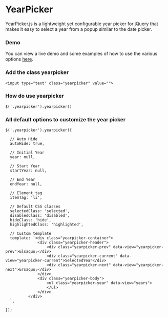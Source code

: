 # YearPicker

YearPicker.js is a lightweight yet configurable year picker for jQuery that makes it easy to select a year from a popup
similar to the date picker.

### Demo

You can view a live demo and some examples of how to use the various
options [here](https://saravanajd.github.io/YearPicker/).

### Add the class yearpicker

```
<input type="text" class="yearpicker" value="">
```

### How do use yearpicker

```
$('.yearpicker').yearpicker()
```

### All default options to customize the year picker

```
$('.yearpicker').yearpicker({

  // Auto Hide
  autoHide: true,

  // Initial Year
  year: null,

  // Start Year
  startYear: null,

  // End Year
  endYear: null,

  // Element tag
  itemTag: 'li',

  // Default CSS classes
  selectedClass: 'selected',
  disabledClass: 'disabled',
  hideClass: 'hide',
  highlightedClass: 'highlighted',

  // Custom template
  template: `<div class="yearpicker-container">
              <div class="yearpicker-header">
                  <div class="yearpicker-prev" data-view="yearpicker-prev">&lsaquo;</div>
                  <div class="yearpicker-current" data-view="yearpicker-current">SelectedYear</div>
                  <div class="yearpicker-next" data-view="yearpicker-next">&rsaquo;</div>
              </div>
              <div class="yearpicker-body">
                  <ul class="yearpicker-year" data-view="years">
                  </ul>
              </div>
          </div>
  `,
  
});
```
